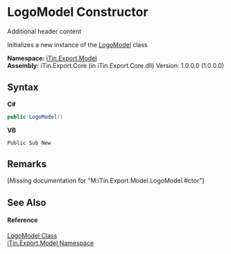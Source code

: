 # LogoModel Constructor 
Additional header content 

Initializes a new instance of the <a href="89a81055-7316-5a16-01a1-11c8d4acd914">LogoModel</a> class

**Namespace:**&nbsp;<a href="ef57ffcc-e95e-b212-5a46-9aa6f5a3511f">iTin.Export.Model</a><br />**Assembly:**&nbsp;iTin.Export.Core (in iTin.Export.Core.dll) Version: 1.0.0.0 (1.0.0.0)

## Syntax

**C#**<br />
``` C#
public LogoModel()
```

**VB**<br />
``` VB
Public Sub New
```


## Remarks
\[Missing <remarks> documentation for "M:iTin.Export.Model.LogoModel.#ctor"\]

## See Also


#### Reference
<a href="89a81055-7316-5a16-01a1-11c8d4acd914">LogoModel Class</a><br /><a href="ef57ffcc-e95e-b212-5a46-9aa6f5a3511f">iTin.Export.Model Namespace</a><br />